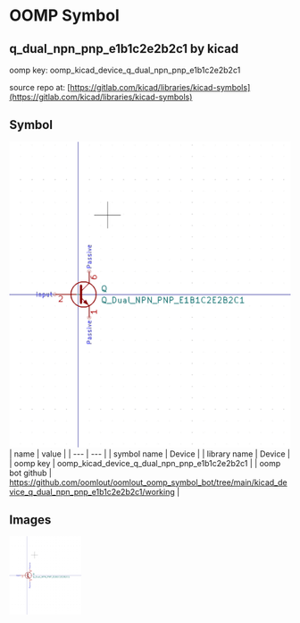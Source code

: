 # OOMP Symbol  
## q_dual_npn_pnp_e1b1c2e2b2c1  by kicad  
  
oomp key: oomp_kicad_device_q_dual_npn_pnp_e1b1c2e2b2c1  
  
source repo at: [https://gitlab.com/kicad/libraries/kicad-symbols](https://gitlab.com/kicad/libraries/kicad-symbols)  
## Symbol  
  
[![working.png](working_600.png)](working.png)  
| name | value | 
| --- | --- | 
| symbol name | Device | 
| library name | Device | 
| oomp key | oomp_kicad_device_q_dual_npn_pnp_e1b1c2e2b2c1 | 
| oomp bot github | https://github.com/oomlout/oomlout_oomp_symbol_bot/tree/main/kicad_device_q_dual_npn_pnp_e1b1c2e2b2c1/working | 
## Images  
  
[![working.png](working_140.png)](working.png)  
